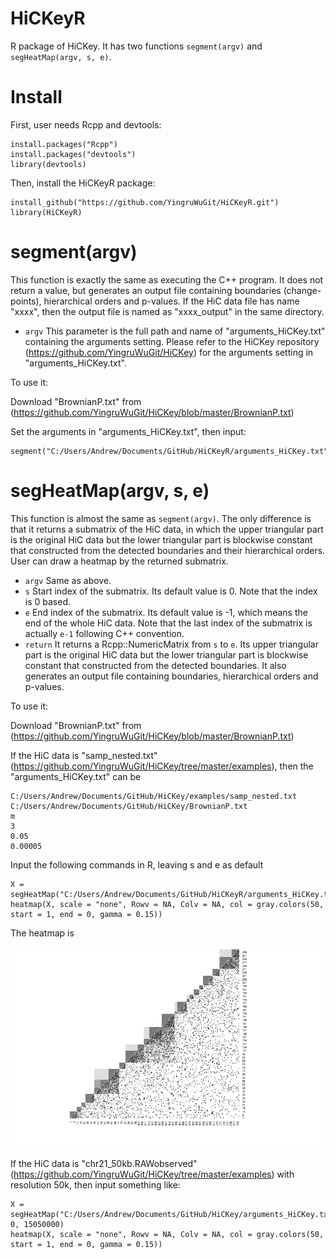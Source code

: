 # HiCKeyR

R package of HiCKey. It has two functions ```segment(argv)``` and ```segHeatMap(argv, s, e)```.

# Install

First, user needs Rcpp and devtools:
```
install.packages("Rcpp")
install.packages("devtools")
library(devtools)
```
Then, install the HiCKeyR package:
```
install_github("https://github.com/YingruWuGit/HiCKeyR.git")
library(HiCKeyR)
```

# segment(argv)

This function is exactly the same as executing the C++ program. It does not return a value, but generates an output file containing boundaries (change-points), hierarchical orders and p-values. If the HiC data file has name "xxxx", then the output file is named as "xxxx_output" in the same directory.

- ```argv``` This parameter is the full path and name of "arguments_HiCKey.txt" containing the arguments setting. Please refer to the HiCKey repository (https://github.com/YingruWuGit/HiCKey) for the arguments setting in "arguments_HiCKey.txt".

To use it:

Download "BrownianP.txt" from (https://github.com/YingruWuGit/HiCKey/blob/master/BrownianP.txt)

Set the arguments in "arguments_HiCKey.txt", then input:

```
segment("C:/Users/Andrew/Documents/GitHub/HiCKeyR/arguments_HiCKey.txt")
```

# segHeatMap(argv, s, e)

This function is almost the same as ```segment(argv)```. The only difference is that it returns a submatrix of the HiC data, in which the upper triangular part is the original HiC data but the lower triangular part is blockwise constant that constructed from the detected boundaries and their hierarchical orders. User can draw a heatmap by the returned submatrix.

- ```argv``` Same as above.
- ```s``` Start index of the submatrix. Its default value is 0. Note that the index is 0 based.
- ```e``` End index of the submatrix. Its default value is -1, which means the end of the whole HiC data. Note that the last index of the submatrix is actually ```e-1``` following C++ convention.
- ```return``` It returns a Rcpp::NumericMatrix from ```s``` to ```e```. Its upper triangular part is the original HiC data but the lower triangular part is blockwise constant that constructed from the detected boundaries. It also generates an output file containing boundaries, hierarchical orders and p-values.

To use it:

Download "BrownianP.txt" from (https://github.com/YingruWuGit/HiCKey/blob/master/BrownianP.txt)

If the HiC data is "samp_nested.txt" (https://github.com/YingruWuGit/HiCKey/tree/master/examples), then the "arguments_HiCKey.txt" can be
```
C:/Users/Andrew/Documents/GitHub/HiCKey/examples/samp_nested.txt
C:/Users/Andrew/Documents/GitHub/HiCKey/BrownianP.txt
m
3
0.05
0.00005
```
Input the following commands in R, leaving s and e as default
```
X = segHeatMap("C:/Users/Andrew/Documents/GitHub/HiCKeyR/arguments_HiCKey.txt")
heatmap(X, scale = "none", Rowv = NA, Colv = NA, col = gray.colors(50, start = 1, end = 0, gamma = 0.15))
```
The heatmap is

![alt text](https://github.com/YingruWuGit/HiCKeyR/blob/main/sample_heatmap.png)

If the HiC data is "chr21_50kb.RAWobserved" (https://github.com/YingruWuGit/HiCKey/tree/master/examples) with resolution 50k, then input something like:
```
X = segHeatMap("C:/Users/Andrew/Documents/GitHub/HiCKey/arguments_HiCKey.txt", 0, 15050000)
heatmap(X, scale = "none", Rowv = NA, Colv = NA, col = gray.colors(50, start = 1, end = 0, gamma = 0.15))
```
